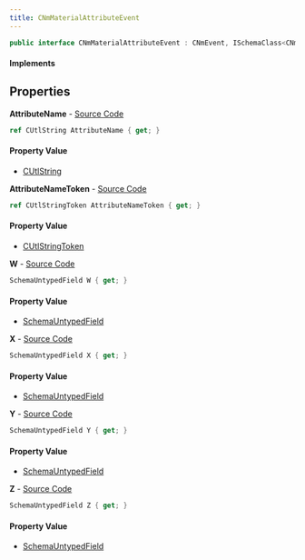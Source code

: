 ```yaml
---
title: CNmMaterialAttributeEvent
---
```


```csharp
public interface CNmMaterialAttributeEvent : CNmEvent, ISchemaClass<CNmEvent>, ISchemaClass<CNmMaterialAttributeEvent>, ISchemaField, ISchemaClass, INativeHandle
```

#### Implements

## Properties

**AttributeName** - [Source Code](https://github.com/swiftly-solution/swiftlys2/blob/master/managed/src/SwiftlyS2.Generated/Schemas/Interfaces/CNmMaterialAttributeEvent.cs#L16)

```csharp
ref CUtlString AttributeName { get; }
```

#### Property Value

- [CUtlString](/docs/api/shared/natives/cutlstring)

**AttributeNameToken** - [Source Code](https://github.com/swiftly-solution/swiftlys2/blob/master/managed/src/SwiftlyS2.Generated/Schemas/Interfaces/CNmMaterialAttributeEvent.cs#L18)

```csharp
ref CUtlStringToken AttributeNameToken { get; }
```

#### Property Value

- [CUtlStringToken](/docs/api/shared/natives/cutlstringtoken)

**W** - [Source Code](https://github.com/swiftly-solution/swiftlys2/blob/master/managed/src/SwiftlyS2.Generated/Schemas/Interfaces/CNmMaterialAttributeEvent.cs#L30)

```csharp
SchemaUntypedField W { get; }
```

#### Property Value

- [SchemaUntypedField](/docs/api/shared/schemas/schemauntypedfield)

**X** - [Source Code](https://github.com/swiftly-solution/swiftlys2/blob/master/managed/src/SwiftlyS2.Generated/Schemas/Interfaces/CNmMaterialAttributeEvent.cs#L21)

```csharp
SchemaUntypedField X { get; }
```

#### Property Value

- [SchemaUntypedField](/docs/api/shared/schemas/schemauntypedfield)

**Y** - [Source Code](https://github.com/swiftly-solution/swiftlys2/blob/master/managed/src/SwiftlyS2.Generated/Schemas/Interfaces/CNmMaterialAttributeEvent.cs#L24)

```csharp
SchemaUntypedField Y { get; }
```

#### Property Value

- [SchemaUntypedField](/docs/api/shared/schemas/schemauntypedfield)

**Z** - [Source Code](https://github.com/swiftly-solution/swiftlys2/blob/master/managed/src/SwiftlyS2.Generated/Schemas/Interfaces/CNmMaterialAttributeEvent.cs#L27)

```csharp
SchemaUntypedField Z { get; }
```

#### Property Value

- [SchemaUntypedField](/docs/api/shared/schemas/schemauntypedfield)

